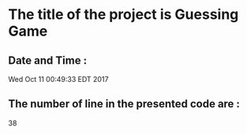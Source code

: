 # The title of the project is Guessing Game
## Date and Time : 
Wed Oct 11 00:49:33 EDT 2017
## The number of line in the presented code are :
38
